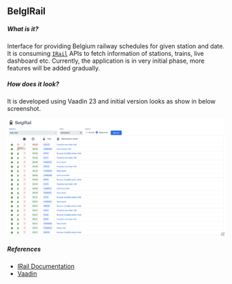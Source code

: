 ## BelgIRail


##### What is it?
Interface for providing Belgium railway schedules for given station and date. It is consuming [`IRail`](https://github.com/iRail) APIs to fetch information of stations, trains, live dashboard etc. Currently, the application is in very initial phase, more features will be added gradually.


##### How does it look?

It is developed using Vaadin 23 and initial version looks as show in below screenshot.

![](frontend/images/readme/app.png)


##### References

- [IRail Documentation](https://docs.irail.be/)
- [Vaadin](https://vaadin.com/docs/latest/)


